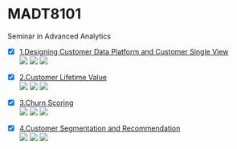 # MADT8101
Seminar in Advanced Analytics

- [x] [1.Designing Customer Data Platform and Customer Single View](https://github.com/aummzz/MADT8101/blob/main/1.%20Designing%20Customer%20Data%20Platform%20and%20Customer%20Single%20View/%20README.md)  
[![](https://img.shields.io/badge/-Concept-green)](#) [![](https://img.shields.io/badge/-Presentation-green)](#) [![](https://img.shields.io/badge/-Student-blue)](#)
- [x] [2.Customer Lifetime Value](https://github.com/aummzz/MADT8101/blob/main/2.%20Customer%20Lifetime%20Value/README.md)  
[![](https://img.shields.io/badge/-Concept-green)](#) [![](https://img.shields.io/badge/-Presentation-green)](#) [![](https://img.shields.io/badge/-Student-blue)](#)
- [x] [3.Churn Scoring](https://github.com/aummzz/MADT8101/blob/main/3.%20Scoring/README.md)  
[![](https://img.shields.io/badge/-Classification-orange)](#) [![](https://img.shields.io/badge/-Dataiku-green)](#) [![](https://img.shields.io/badge/-Student-blue)](#)
- [x] [4.Customer Segmentation and Recommendation](https://github.com/aummzz/MADT8101/blob/main/4.%20Customer%20Segmentation%20and%20Recommendation/README.md)  
[![](https://img.shields.io/badge/-K--Means-orange)](#) [![](https://img.shields.io/badge/-Classification-orange)](#) [![](https://img.shields.io/badge/-Student-blue)](#)

